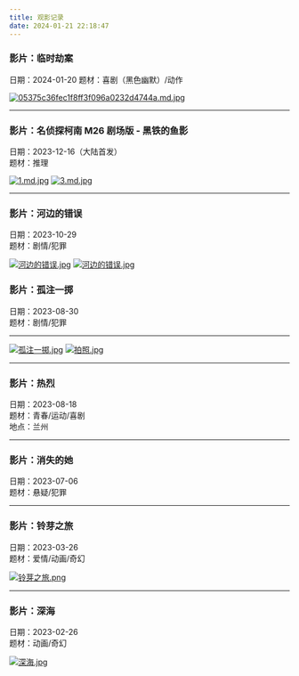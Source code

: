```yaml
---
title: 观影记录
date: 2024-01-21 22:18:47
---
```


### 影片：临时劫案

日期：2024-01-20
题材：喜剧（黑色幽默）/动作

[![05375c36fec1f8ff3f096a0232d4744a.md.jpg](https://cdnjson.com/images/2024/01/27/05375c36fec1f8ff3f096a0232d4744a.md.jpg)](https://cdnjson.com/image/uXZ6F)

---

### 影片：名侦探柯南 M26 剧场版 - 黑铁的鱼影

日期：2023-12-16（大陆首发）  
题材：推理

[![1.md.jpg](https://cdnjson.com/images/2023/12/17/1.md.jpg)](https://cdnjson.com/image/PmnSk)
[![3.md.jpg](https://cdnjson.com/images/2023/12/17/3.md.jpg)](https://cdnjson.com/image/Pmb81)

---

### 影片：河边的错误

日期：2023-10-29  
题材：剧情/犯罪

[![河边的错误.jpg](https://cdnjson.com/images/2023/10/30/1755840273.md.jpg)](https://cdnjson.com/image/vth61)
[![河边的错误.jpg](https://cdnjson.com/images/2023/10/30/1893753820.md.jpg)](https://cdnjson.com/image/vtLV5)

### 影片：孤注一掷

日期：2023-08-30  
题材：剧情/犯罪

---

[![孤注一掷.jpg](https://cdnjson.com/images/2023/09/01/2009774768.md.jpg)](https://cdnjson.com/image/ttpyy)
[![拍照.jpg](https://cdnjson.com/images/2023/09/01/940025328.md.jpg)](https://cdnjson.com/image/ttiij)

---

### 影片：热烈

日期：2023-08-18  
题材：青春/运动/喜剧  
地点：兰州

---

### 影片：消失的她

日期：2023-07-06  
题材：悬疑/犯罪

---

### 影片：铃芽之旅

日期：2023-03-26  
题材：爱情/动画/奇幻

[![铃芽之旅.png](https://cdnjson.com/images/2024/02/17/934b20205b613b30c31ac84fac7f1a52c40fea211c3967ca.md.png)](https://cdnjson.com/image/2mJz5)

---

### 影片：深海

日期：2023-02-26  
题材：动画/奇幻

[![深海.jpg](https://cdnjson.com/images/2023/09/01/1973501447.md.jpg)](https://cdnjson.com/image/ttdli)
